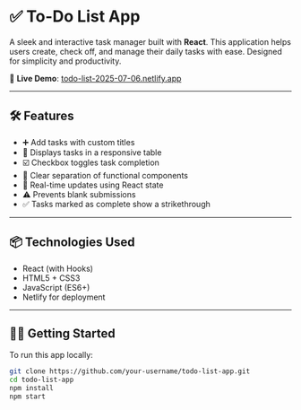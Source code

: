 # ✅ To-Do List App

A sleek and interactive task manager built with **React**. This application helps users create, check off, and manage their daily tasks with ease. Designed for simplicity and productivity.

🔗 **Live Demo**: [todo-list-2025-07-06.netlify.app](https://todo-list-2025-07-06.netlify.app)

---

## 🛠️ Features

- ➕ Add tasks with custom titles
- 📝 Displays tasks in a responsive table
- ☑️ Checkbox toggles task completion
- 🧹 Clear separation of functional components
- 🔄 Real-time updates using React state
- ⚠️ Prevents blank submissions
- ✅ Tasks marked as complete show a strikethrough

---

## 📦 Technologies Used

- React (with Hooks)
- HTML5 + CSS3
- JavaScript (ES6+)
- Netlify for deployment

---

## 🧑‍💻 Getting Started

To run this app locally:

```bash
git clone https://github.com/your-username/todo-list-app.git
cd todo-list-app
npm install
npm start
